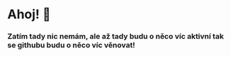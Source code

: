 # Ahoj! 👋
### Zatím tady nic nemám, ale až tady budu o něco víc aktivní tak se githubu budu o něco víc věnovat! 
